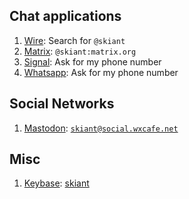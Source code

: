 ## Chat applications
1. [Wire](https://wire.com/): Search for `@skiant`
2. [Matrix](https://matrix.org): `@skiant:matrix.org`
3. [Signal](https://whispersystems.org/): Ask for my phone number
4. [Whatsapp](https://www.whatsapp.com/): Ask for my phone number

## Social Networks
1. [Mastodon](https://github.com/tootsuite/mastodon): [`skiant@social.wxcafe.net`](https://social.wxcafe.net/@skiant)

## Misc
1. [Keybase](https://keybase.io/): [skiant](https://keybase.io/skiant)

